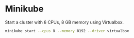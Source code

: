 # Minikube

<a name="start"></a>
Start a cluster with 8 CPUs, 8 GB memory using Virtualbox.

```sh
minikube start --cpus 8 --memory 8192 --driver virtualbox
```
